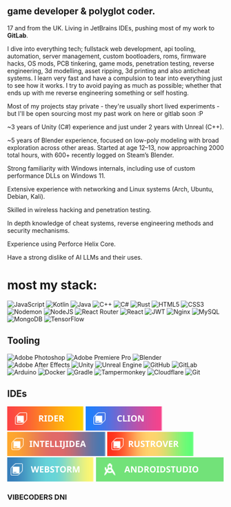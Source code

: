 ## **game developer & polyglot coder.**  
17 and from the UK.
Living in JetBrains IDEs, pushing most of my work to **GitLab**. 

I dive into everything tech; fullstack web development, api tooling, automation, server management, custom bootloaders, roms, firmware hacks, OS mods, PCB tinkering, game mods, penetration testing, reverse engineering, 3d modelling, asset ripping, 3d printing and also anticheat systems. I learn very fast and have a compulsion to tear into everything just to see how it works. I try to avoid paying as much as possible; whether that ends up with me reverse engineering something or self hosting.

Most of my projects stay private - they're usually short lived experiments - but I'll be open sourcing most my past work on here or gitlab soon :P

~3 years of Unity (C#) experience and just under 2 years with Unreal (C++).

~5 years of Blender experience, focused on low-poly modeling with broad exploration across other areas. Started at age 12–13, now approaching 2000 total hours, with 600+ recently logged on Steam’s Blender.

Strong familiarity with Windows internals, including use of custom performance DLLs on Windows 11.

Extensive experience with networking and Linux systems (Arch, Ubuntu, Debian, Kali).

Skilled in wireless hacking and penetration testing.

In depth knowledge of cheat systems, reverse engineering methods and security mechanisms.

Experience using Perforce Helix Core.

Have a strong dislike of AI LLMs and their uses.


# most my stack:
![JavaScript](https://img.shields.io/badge/javascript-%23323330.svg?style=for-the-badge&logo=javascript&logoColor=%23F7DF1E) ![Kotlin](https://img.shields.io/badge/kotlin-%237F52FF.svg?style=for-the-badge&logo=kotlin&logoColor=white) ![Java](https://img.shields.io/badge/java-%23ED8B00.svg?style=for-the-badge&logo=openjdk&logoColor=white) ![C++](https://img.shields.io/badge/c++-%2300599C.svg?style=for-the-badge&logo=c%2B%2B&logoColor=white) ![C#](https://img.shields.io/badge/c%23-%23239120.svg?style=for-the-badge&logo=csharp&logoColor=white) ![Rust](https://img.shields.io/badge/rust-%23000000.svg?style=for-the-badge&logo=rust&logoColor=white) ![HTML5](https://img.shields.io/badge/html5-%23E34F26.svg?style=for-the-badge&logo=html5&logoColor=white) ![CSS3](https://img.shields.io/badge/css3-%231572B6.svg?style=for-the-badge&logo=css3&logoColor=white) ![Nodemon](https://img.shields.io/badge/NODEMON-%23323330.svg?style=for-the-badge&logo=nodemon&logoColor=%BBDEAD) ![NodeJS](https://img.shields.io/badge/node.js-6DA55F?style=for-the-badge&logo=node.js&logoColor=white) ![React Router](https://img.shields.io/badge/React_Router-CA4245?style=for-the-badge&logo=react-router&logoColor=white) ![React](https://img.shields.io/badge/react-%2320232a.svg?style=for-the-badge&logo=react&logoColor=%2361DAFB) ![JWT](https://img.shields.io/badge/JWT-black?style=for-the-badge&logo=JSON%20web%20tokens) ![Nginx](https://img.shields.io/badge/nginx-%23009639.svg?style=for-the-badge&logo=nginx&logoColor=white) ![MySQL](https://img.shields.io/badge/mysql-4479A1.svg?style=for-the-badge&logo=mysql&logoColor=white) ![MongoDB](https://img.shields.io/badge/MongoDB-%234ea94b.svg?style=for-the-badge&logo=mongodb&logoColor=white)  ![TensorFlow](https://img.shields.io/badge/TensorFlow-%23FF6F00.svg?style=for-the-badge&logo=TensorFlow&logoColor=white)

## Tooling

![Adobe Photoshop](https://img.shields.io/badge/adobe%20photoshop-%2331A8FF.svg?style=for-the-badge&logo=adobe%20photoshop&logoColor=white) ![Adobe Premiere Pro](https://img.shields.io/badge/Adobe%20Premiere%20Pro-9999FF.svg?style=for-the-badge&logo=Adobe%20Premiere%20Pro&logoColor=white) ![Blender](https://img.shields.io/badge/blender-%23F5792A.svg?style=for-the-badge&logo=blender&logoColor=white) ![Adobe After Effects](https://img.shields.io/badge/Adobe%20After%20Effects-9999FF.svg?style=for-the-badge&logo=Adobe%20After%20Effects&logoColor=white) ![Unity](https://img.shields.io/badge/unity-%23000000.svg?style=for-the-badge&logo=unity&logoColor=white) ![Unreal Engine](https://img.shields.io/badge/unrealengine-%23313131.svg?style=for-the-badge&logo=unrealengine&logoColor=white) ![GitHub](https://img.shields.io/badge/github-%23121011.svg?style=for-the-badge&logo=github&logoColor=white) ![GitLab](https://img.shields.io/badge/gitlab-%23181717.svg?style=for-the-badge&logo=gitlab&logoColor=white) ![Arduino](https://img.shields.io/badge/-Arduino-00979D?style=for-the-badge&logo=Arduino&logoColor=white) ![Docker](https://img.shields.io/badge/docker-%230db7ed.svg?style=for-the-badge&logo=docker&logoColor=white) ![Gradle](https://img.shields.io/badge/Gradle-02303A.svg?style=for-the-badge&logo=Gradle&logoColor=white) ![Tampermonkey](https://img.shields.io/badge/tampermonkey-%2300485B.svg?style=for-the-badge&logo=tampermonkey&logoColor=white) ![Cloudflare](https://img.shields.io/badge/Cloudflare-F38020?style=for-the-badge&logo=Cloudflare&logoColor=white) ![Git](https://img.shields.io/badge/git-%23F05033.svg?style=for-the-badge&logo=git&logoColor=white) 

## IDEs

![Rider](https://raw.githubusercontent.com/astroval0/astroval0/6babc5affd553d5d1d80e298ee43aa0e14676f36/r.svg) ![Clion](https://raw.githubusercontent.com/astroval0/astroval0/6babc5affd553d5d1d80e298ee43aa0e14676f36/cl.svg) ![Intellij IDEA](https://raw.githubusercontent.com/astroval0/astroval0/6babc5affd553d5d1d80e298ee43aa0e14676f36/ij.svg) ![Rust Rover](https://raw.githubusercontent.com/astroval0/astroval0/6babc5affd553d5d1d80e298ee43aa0e14676f36/rr.svg) ![Webstorm](https://raw.githubusercontent.com/astroval0/astroval0/6babc5affd553d5d1d80e298ee43aa0e14676f36/ws.svg) ![Android Studio](https://raw.githubusercontent.com/astroval0/astroval0/bbc8a5ea0671a8f70b716944bb587b6c925382f8/as.svg)

### VIBECODERS DNI
